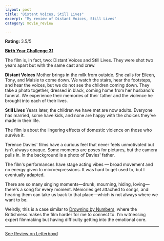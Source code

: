 ```yaml
---
layout: post
title: "Distant Voices, Still Lives"
excerpt: "My review of Distant Voices, Still Lives"
category: movie_review

---
```


**Rating:** 3.5/5

<b><a href="https://boxd.it/sWI7Y/detail">Birth Year Challenge 31</a></b>

The film is, in fact, two: Distant Voices and Still Lives. They were shot two years apart but with the same cast and crew.

<b>Distant Voices</b>
Mother brings in the milk from outside. She calls for Eileen, Tony, and Maisie to come down. We watch the stairs, hear the footsteps, and hear the voices, but we do not see the children coming down. They take a photo together, dressed in black, coming home from her husband's funeral. We experience their memories of their father and the violence he brought into each of their lives.

<b>Still Lives</b>
Years later, the children we have met are now adults. Everyone has married, some have kids, and none are happy with the choices they've made in their life.

The film is about the lingering effects of domestic violence on those who survive it.

Terence Davies' films have a curious feel that never feels unmotivated but isn't always opaque. Some moments are poses for pictures, but the camera pulls in. In the background is a photo of Davies' father.

The film's performances have stage acting vibes — broad movement and no energy given to microexpressions. It was hard to get used to, but I eventually adapted.

There are so many singing moments—drunk, mourning, hiding, loving—there's a song for every moment. Memories get attached to songs, and hearing them can take us back to that place—which is not always where we want to be.

Weirdly, this is a case similar to <a href="https://boxd.it/8TXNkh">Drowning by Numbers</a>, where the Britishness makes the film harder for me to connect to. I'm witnessing expert filmmaking but having difficulty getting into the emotional core.

<hr>

[See Review on Letterboxd](https://boxd.it/8U1s59)
